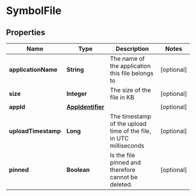 

# SymbolFile


## Properties

| Name | Type | Description | Notes |
|------------ | ------------- | ------------- | -------------|
|**applicationName** | **String** | The name of the application this file belongs to |  [optional] |
|**size** | **Integer** | The size of the file in KB |  [optional] |
|**appId** | [**AppIdentifier**](AppIdentifier.md) |  |  [optional] |
|**uploadTimestamp** | **Long** | The timestamp of the upload time of the file, in UTC milliseconds |  [optional] |
|**pinned** | **Boolean** | Is the file pinned and therefore cannot be deleted. |  [optional] |



